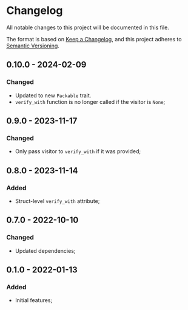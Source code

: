 # Changelog

All notable changes to this project will be documented in this file.

The format is based on [Keep a Changelog](https://keepachangelog.com/en/1.0.0/),
and this project adheres to [Semantic Versioning](https://semver.org/spec/v2.0.0.html).

<!-- ## Unreleased - YYYY-MM-DD

### Added

### Changed

### Deprecated

### Removed

### Fixed

### Security -->

## 0.10.0 - 2024-02-09

### Changed

- Updated to new `Packable` trait.
- `verify_with` function is no longer called if the visitor is `None`;

## 0.9.0 - 2023-11-17

### Changed

- Only pass visitor to `verify_with` if it was provided;

## 0.8.0 - 2023-11-14

### Added

- Struct-level `verify_with` attribute;

## 0.7.0 - 2022-10-10

### Changed

- Updated dependencies;

## 0.1.0 - 2022-01-13

### Added

- Initial features;
